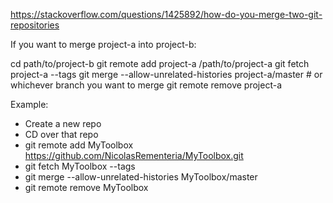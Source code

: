 https://stackoverflow.com/questions/1425892/how-do-you-merge-two-git-repositories

If you want to merge project-a into project-b:

cd path/to/project-b
git remote add project-a /path/to/project-a
git fetch project-a --tags
git merge --allow-unrelated-histories project-a/master # or whichever branch you want to merge
git remote remove project-a

Example:

- Create a new repo
- CD over that repo
- git remote add MyToolbox https://github.com/NicolasRementeria/MyToolbox.git
- git fetch MyToolbox --tags
- git merge --allow-unrelated-histories MyToolbox/master
- git remote remove MyToolbox